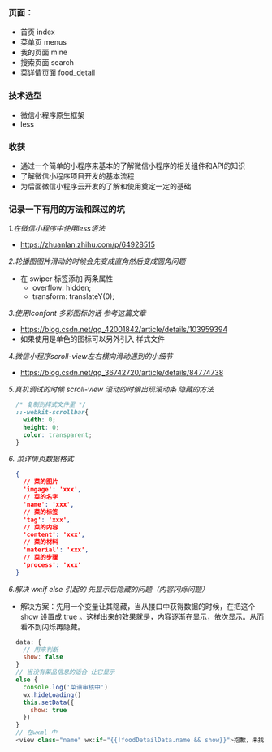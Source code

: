 ### 页面：

+ 首页        index
+ 菜单页      menus
+ 我的页面   mine
+ 搜索页面   search
+ 菜详情页面   food_detail

### 技术选型

+ 微信小程序原生框架
+ less

### 收获
  + 通过一个简单的小程序来基本的了解微信小程序的相关组件和API的知识
  + 了解微信小程序项目开发的基本流程
  + 为后面微信小程序云开发的了解和使用奠定一定的基础


### 记录一下有用的方法和踩过的坑
*1.在微信小程序中使用less语法*
+ https://zhuanlan.zhihu.com/p/64928515

*2.轮播图图片滑动的时候会先变成直角然后变成圆角问题*
+ 在 swiper 标签添加 两条属性
  + overflow: hidden;
  + transform: translateY(0);

*3.使用Iconfont 多彩图标的话 参考这篇文章*
+ https://blog.csdn.net/qq_42001842/article/details/103959394
+ 如果使用是单色的图标可以另外引入 样式文件

*4.微信小程序scroll-view左右横向滑动遇到的小细节*
+ https://blog.csdn.net/qq_36742720/article/details/84774738

*5.真机调试的时候 scroll-view 滚动的时候出现滚动条 隐藏的方法*
```css
  /* 复制到样式文件里 */
  ::-webkit-scrollbar{
    width: 0;
    height: 0;
    color: transparent;
  }
```

*6. 菜详情页数据格式*
```json
  {
    // 菜的图片
    'imgage': 'xxx',
    // 菜的名字
    'name': 'xxx',
    // 菜的标签
    'tag': 'xxx',
    // 菜的内容
    'content': 'xxx',
    // 菜的材料
    'material': 'xxx',
    // 菜的步骤
    'process': 'xxx'  
  }
```

*6.解决 wx:if else 引起的 先显示后隐藏的问题（内容闪烁问题）*
 + 解决方案：先用一个变量让其隐藏，当从接口中获得数据的时候，在把这个 show 设置成 true 。这样出来的效果就是，内容逐渐在显示，依次显示。从而看不到闪烁再隐藏。
```js
  data: {
    // 用来判断
    show: false
  }
  // 当没有菜品信息的适合 让它显示
  else {
    console.log('菜谱审核中')
    wx.hideLoading()
    this.setData({
      show: true
    })
  }
  // 在wxml 中
  <view class="name" wx:if="{{!foodDetailData.name && show}}">抱歉，未找到相关菜品的信息</view>
```
  